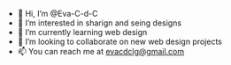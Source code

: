 - 👋 Hi, I’m @Eva-C-d-C
- 👀 I’m interested in sharign and seing designs
- 🌱 I’m currently learning web design
- 💞️ I’m looking to collaborate on new web design projects
- 📫 You can reach me at evacdclg@gmail.com
